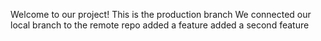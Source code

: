Welcome to our project!
This is the production branch
We connected our local branch to the remote repo
added a feature
added a second feature